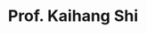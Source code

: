 ---
layout: page
title: Prof. Kaihang Shi
description: Assistant Professor<br>Department of Chemical and Biological Enigneering<br>University at Buffalo
img: assets/img/prof_pic.jpg
redirect: https://engineering.buffalo.edu/chemical-biological/people/faculty-directory.html
importance: 1
category: PI
---